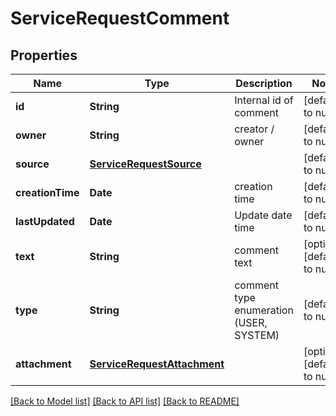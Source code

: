 # ServiceRequestComment
## Properties

| Name | Type | Description | Notes |
|------------ | ------------- | ------------- | -------------|
| **id** | **String** | Internal id of comment | [default to null] |
| **owner** | **String** | creator / owner  | [default to null] |
| **source** | [**ServiceRequestSource**](ServiceRequestSource.md) |  | [default to null] |
| **creationTime** | **Date** | creation time | [default to null] |
| **lastUpdated** | **Date** | Update date time | [default to null] |
| **text** | **String** | comment text | [optional] [default to null] |
| **type** | **String** | comment type enumeration (USER, SYSTEM) | [default to null] |
| **attachment** | [**ServiceRequestAttachment**](ServiceRequestAttachment.md) |  | [optional] [default to null] |

[[Back to Model list]](../README.md#documentation-for-models) [[Back to API list]](../README.md#documentation-for-api-endpoints) [[Back to README]](../README.md)

